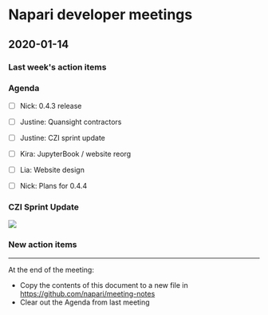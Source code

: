 # Napari developer meetings

## 2020-01-14

### Last week's action items

### Agenda
- [ ] Nick: 0.4.3 release
- [ ] Justine: Quansight contractors
- [ ] Justine: CZI sprint update
- [ ] Kira: JupyterBook / website reorg
- [ ] Lia: Website design
- [ ] Nick: Plans for 0.4.4


### CZI Sprint Update

![](https://i.imgur.com/nvYevG3.png)


### New action items

------

At the end of the meeting:
- Copy the contents of this document to a new file in https://github.com/napari/meeting-notes
- Clear out the Agenda from last meeting
